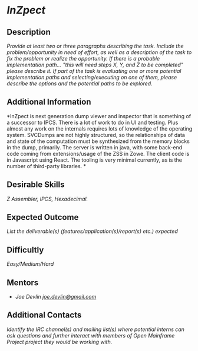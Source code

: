 # *InZpect*

## Description
*Provide at least two or three paragraphs describing the task. Include the problem/opportunity in need of effort, as well as a description of the task to fix the problem or realize the opportunity. If there is a probable implementation path... "this will need steps X, Y, and Z to be completed" please describe it. If part of the task is evaluating one or more potential implementation paths and selecting/executing on one of them, please describe the options and the potential paths to be explored.*

## Additional Information
*InZpect is next generation dump viewer and inspector that is something of a successor to IPCS.  There is a lot of work to do in UI and testing.  Plus almost any work on the internals requires lots of knowledge of the operating system.  SVCDumps are not highly structured, so the relationships of data and state of the computation must be synthesized from the memory blocks in the dump, primarily.   The server is written in java, with some back-end code coming from extensions/usage of the ZSS in Zowe.    The client code is in Javascript using React.   The tooling is very minimal currently, as is the number of third-party libraries.  *

## Desirable Skills
*Z Assembler, IPCS, Hexadecimal.*

## Expected Outcome
*List the deliverable(s) (features/application(s)/report(s) etc.) expected*

## Difficultly
*Easy/Medium/Hard*

## Mentors
  * *Joe Devlin <joe.devlin@gmail.com>*

## Additional Contacts
*Identify the IRC channel(s) and mailing list(s) where potential interns can ask questions and further interact with members of Open Mainframe Project project they would be working with.*
